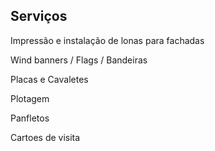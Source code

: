 ## Serviços

Impressão e instalação de lonas para fachadas

Wind banners / Flags / Bandeiras

Placas e Cavaletes

Plotagem

Panfletos

Cartoes de visita

